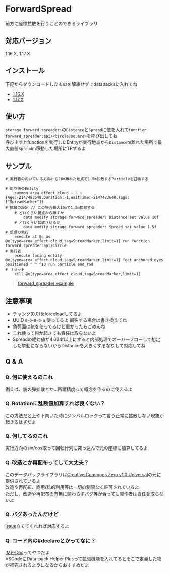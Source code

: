 # ForwardSpread
前方に座標拡散を行うことのできるライブラリ

## 対応バージョン
1.16.X, 1.17.X

## インストール
下記からダウンロードしたものを解凍せずにdatapacksに入れてね
* [1.16.X](https://github.com/ChenCMD/MCCMD-ForwardSpread/releases/latest/download/ForwardSpreader1.16.zip)
* [1.17.X](https://github.com/ChenCMD/MCCMD-ForwardSpread/releases/latest/download/ForwardSpreader1.17.zip)

## 使い方
`storage forward_spreader:`の`Distance`と`Spread`に値を入れて`function forward_spreader:api/<circle|square>`を呼び出してね  
呼び出すとfunctionを実行したEntityが実行地点から`Distance`m離れた場所で最大直径`Spread`m移動した場所にTPするよ

## サンプル
```mcfunction
# 実行者の向いている方向から10m離れた地点で1.5m拡散するParticleを召喚する

# 返り値のEntity
    summon area_effect_cloud ~ ~ ~ {Age:-2147483648,Duration:-1,WaitTime:-2147483648,Tags:["SpreadMarker"]}
# 拡散の設定 // この場合最大10mで1.5m拡散する
    # どれくらい視点から離すか
        data modify storage forward_spreader: Distance set value 10f
    # どれくらい拡散させるか
        data modify storage forward_spreader: Spread set value 1.5f
# 処理の実行
    execute at @s as @e[type=area_effect_cloud,tag=SpreadMarker,limit=1] run function forward_spreader:api/circle
# 実行者
    execute facing entity @e[type=area_effect_cloud,tag=SpreadMarker,limit=1] feet anchored eyes positioned ^ ^ ^10 run particle end_rod
# リセット
    kill @e[type=area_effect_cloud,tag=SpreadMarker,limit=1]
```
> [forward_spreader:example](https://github.com/ChenCMD/MCCMD-ForwardSpread/blob/master/data/forward_spreader/functions/example.mcfunction)

## 注意事項
* チャンク(0,0)をforceloadしてるよ
* UUID `0-0-0-0-a` 使ってるよ 衝突する場合は書き換えてね
* 負荷面は気を使ってるけど重かったらごめんね
* これ使って何か起きても責任は取らないよ
* Spreadの絶対値が4.634f以上にすると内部処理でオーバーフローして想定した挙動にならないからDistanceを大きくするなりして対応してね

## Q & A
### Q. 何に使えるのこれ
例えば、銃の弾拡散とか...所謂精度って概念を作るのに使えるよ

### Q. Rotationに乱数値加算すれば良くない？
この方法だと上や下向いた時にジンバルロックって言う正常に拡散しない現象が起きるはずだよ

### Q. 何してるのこれ
実行方向のsin/cos取って回転行列に突っ込んで元の座標に加算してるよ

### Q. 改造とか再配布ってして大丈夫？
このデータパックライブラリは[Creative Commons Zero v1.0 Universal](https://github.com/ChenCMD/MCCMD-ForwardSpread/edit/master/LICENSE)の元に提供されているよ  
改造や再配布、商用/私的利用等は一切の制限なく許可されているよ  
ただし、改造や再配布の有無に関わらずバグ等が合っても製作者は責任を取らないよ

### Q. バグあったんだけど
[issue](https://github.com/ChenCMD/MCCMD-ForwardSpread/issues/new)立ててくれれば対応するよ

### Q. コード内の#declareとかってなに？
[IMP-Doc](https://github.com/ChenCMD/datapack-helper-plus-JP/wiki/IMP-Doc)ってやつだよ  
VSCodeにData-pack Helper Plusって拡張機能を入れてるとそこで定義した物が補完されるようになるからおすすめだよ